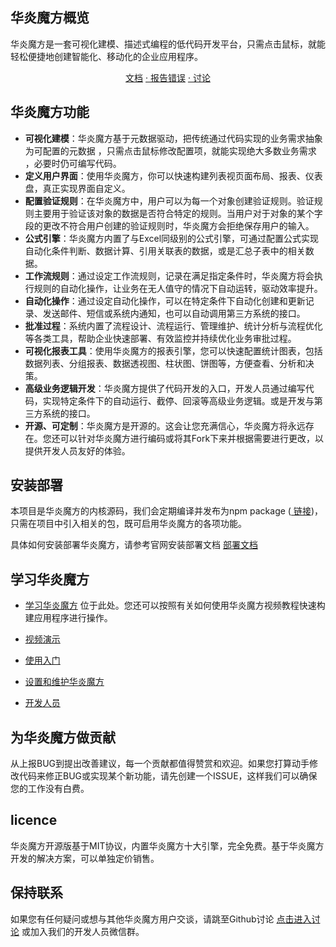 
## 华炎魔方概览

华炎魔方是一套可视化建模、描述式编程的低代码开发平台，只需点击鼠标，就能轻松便捷地创建智能化、移动化的企业应用程序。

<center>
<a href="https://www.steedos.com/help/">  文档</a>
<a href="https://github.com/steedos/steedos-platform/issues/"> · 报告错误</a>
<a href="https://github.com/steedos/steedos-platform/discussions"> · 讨论</a>
</center>

## 华炎魔方功能

- **可视化建模**：华炎魔方基于元数据驱动，把传统通过代码实现的业务需求抽象为可配置的元数据 ，只需点击⿏标修改配置项，就能实现绝⼤多数业务需求 ，必要时仍可编写代码。
- **定义用户界面**：使用华炎魔方，你可以快速构建列表视页面布局、报表、仪表盘，真正实现界面自定义。
- **配置验证规则**：在华炎魔⽅中，⽤户可以为每⼀个对象创建验证规则。验证规则主要⽤于验证该对象的数据是否符合特定的规则。当⽤户对于对象的某个字段的更改不符合⽤户创建的验证规则时，华炎魔⽅会拒绝保存⽤户的输⼊。
- **公式引擎**：华炎魔方内置了与Excel同级别的公式引擎，可通过配置公式实现自动化条件判断、数据计算、引用关联表的数据，或是汇总子表中的相关数据。
- **工作流规则**：通过设定工作流规则，记录在满⾜指定条件时，华炎魔方将会执⾏规则的⾃动化操作，让业务在无人值守的情况下自动运转，驱动效率提升。
- **自动化操作**：通过设定自动化操作，可以在特定条件下自动化创建和更新记录、发送邮件、短信或系统内通知，也可以自动调用第三方系统的接口。
- **批准过程**：系统内置了流程设计、流程运行、管理维护、统计分析与流程优化等各类工具，帮助企业快速部署、有效监控并持续优化业务审批过程。  
- **可视化报表工具**：使用华炎魔方的报表引擎，您可以快速配置统计图表，包括数据列表、分组报表、数据透视图、柱状图、饼图等，方便查看、分析和决策。
- **高级业务逻辑开发**：华炎魔方提供了代码开发的入口，开发人员通过编写代码，实现特定条件下的自动运行、截停、回滚等高级业务逻辑。或是开发与第三方系统的接口。
- **开源、可定制**：华炎魔方是开源的。这会让您充满信心，华炎魔方将永远存在。您还可以针对华炎魔方进行编码或将其Fork下来并根据需要进行更改，以提供开发人员友好的体验。

## 安装部署

本项目是华炎魔方的内核源码，我们会定期编译并发布为npm package (<a href="https://www.npmjs.com/package/steedos-server">  链接</a>)，只需在项目中引入相关的包，既可启用华炎魔方的各项功能。

具体如何安装部署华炎魔方，请参考官网安装部署文档 <a href="https://www.steedos.com/help/deploy/">  部署文档</a> 

## 学习华炎魔方

- <a href="https://www.steedos.com/help/">  学习华炎魔方</a> 位于此处。您还可以按照有关如何使用华炎魔方视频教程快速构建应用程序进行操作。

- <a href="https://www.steedos.com/videos/">  视频演示</a> 
- <a href="https://www.steedos.com/help/user/">  使用入门</a> 
- <a href="https://www.steedos.com/help/admin/"> 设置和维护华炎魔方 </a> 
- <a href="https://www.steedos.com/developer/">  开发人员</a>

## 为华炎魔方做贡献

从上报BUG到提出改善建议，每一个贡献都值得赞赏和欢迎。如果您打算动手修改代码来修正BUG或实现某个新功能，请先创建一个ISSUE，这样我们可以确保您的工作没有白费。 

## licence

华炎魔方开源版基于MIT协议，内置华炎魔方十大引擎，完全免费。基于华炎魔方开发的解决方案，可以单独定价销售。

## 保持联系 

如果您有任何疑问或想与其他华炎魔方用户交谈，请跳至Github讨论 <a href="https://github.com/steedos/steedos-platform/discussions">  点击进入讨论</a> 或加入我们的开发人员微信群。
